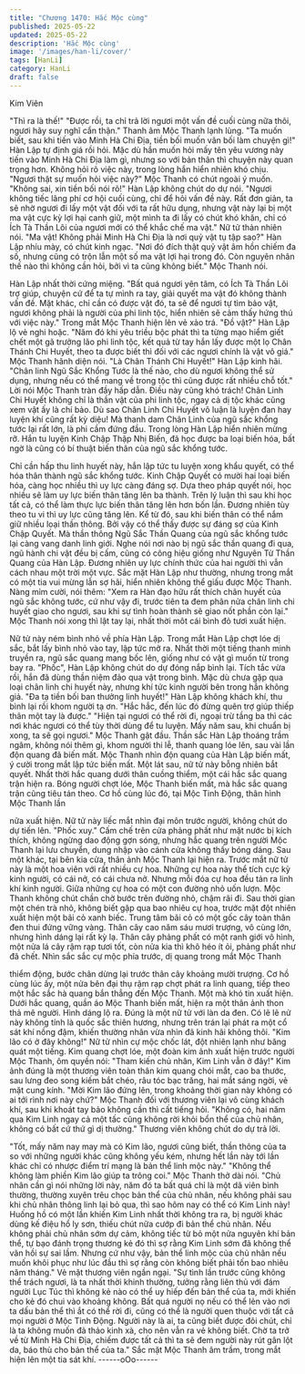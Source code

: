 ```yaml
---
title: "Chương 1470: Hắc Mộc cùng"
published: 2025-05-22
updated: 2025-05-22
description: 'Hắc Mộc cùng'
image: '/images/han-li/cover/'
tags: [HanLi]
category: HanLi
draft: false
---
```


Kim Viên

"Thì ra là thế!"
"Được rồi, ta chỉ trả lời ngươi một vấn đề cuối cùng nữa thôi,
ngươi hãy suy nghĩ cẩn thận." Thanh âm Mộc Thanh lạnh lùng.
"Ta muốn biết, sau khi tiến vào Minh Hà Chi Địa, tiền bối muốn
vãn bối làm chuyện gì!" Hàn Lập tự định giá rồi hỏi.
Mặc dù hắn muốn hỏi mấy tên yêu vương này tiến vào Minh Hà
Chi Địa làm gì, nhưng so với bản thân thì chuyện này quan trọng
hơn.
Không hỏi rõ việc này, trong lòng hắn hiển nhiên khó chịu.
"Ngươi thật sự muốn hỏi việc này?" Mộc Thanh có chút ngoài ý
muốn.
"Không sai, xin tiền bối nói rõ!" Hàn Lập không chút do dự nói.
"Ngươi không tiếc lãng phí cơ hội cuối cùng, chỉ để hỏi vấn đề
này. Rất đơn giản, ta sẽ nhờ ngươi đi lấy một vật đối với ta rất hữu
dụng, nhưng vật này lại bị một ma vật cực kỳ lợi hại canh giữ, một
mình ta đi lấy có chút khó khăn, chỉ có Ích Tà Thần Lôi của ngươi
mới có thể khắc chế ma vật." Nữ tử thản nhiên nói.
"Ma vật! Không phải Minh Hà Chi Địa là nơi quỷ vật tụ tập sao?"
Hàn Lập nhíu mày, có chút kinh ngạc.
"Nơi đó đích thật quỷ vật âm hồn chiếm đa số, nhưng cũng có
trộn lẫn một số ma vật lợi hại trong đó. Còn nguyên nhân thế nào
thì không cần hỏi, bởi vì ta cũng không biết." Mộc Thanh nói.

Hàn Lập nhất thời cứng miệng.
"Bất quá ngươi yên tâm, có Ích Tà Thần Lôi trợ giúp, chuyện cứ
để ta tự mình ra tay, giải quyết ma vật đó không thành vấn đề.
Mặt khác, chỉ cần có được vật đó, ta sẽ để ngươi tự tìm bảo vật,
ngươi không phải là người của phi linh tộc, hiển nhiên sẽ cảm
thấy hứng thú với việc này." Trong mắt Mộc Thanh hiện lên vẻ xảo
trá.
"Đồ vật?" Hàn Lập lộ vẻ nghi hoặc.
"Năm đó khi yêu triều bộc phát thì ta từng mạo hiểm giết chết một
gã trưởng lão phi linh tộc, kết quả từ tay hắn lấy được một lọ
Chân Thánh Chi Huyết, theo ta được biết thì đối với các ngươi
chính là vật vô giá." Mộc Thanh hãnh diện nói.
"Là Chân Thánh Chi Huyết!" Hàn Lập kinh hãi.
"Chân linh Ngũ Sắc Khổng Tước là thế nào, cho dù ngươi không
thể sử dụng, nhưng nếu có thể mang về trong tộc thì cũng được
rất nhiều chỗ tốt." Lời nói Mộc Thanh tràn đầy hấp dẫn.
Điều này cũng khó trách!
Chân Linh Chi Huyết không chỉ là thần vật của phi linh tộc, ngay
cả dị tộc khác cũng xem vật ấy là chí bảo.
Dù sao Chân Linh Chi Huyết vô luận là luyện đan hay luyện khí
cũng rất kỳ diệu!
Mà thanh dam Chân Linh của ngũ sắc khổng tước lại rất lớn, là
phi cầm đứng đầu.
Trong lòng Hàn Lập hiển nhiên mừng rỡ.
Hắn tu luyện Kinh Chập Thập Nhị Biến, đã học được ba loại biến
hóa, bất ngờ là cũng có bí thuật biến thân của ngũ sắc khổng
tước.

Chỉ cần hấp thu linh huyết này, hắn lập tức tu luyện xong khẩu
quyết, có thể hóa thân thành ngũ sắc khổng tước.
Kinh Chập Quyết có mười hai loại biến hóa, càng học nhiều thì uy
lực càng đáng sợ.
Dựa theo pháp quyết nói, học nhiều sẽ làm uy lực biến thân tăng
lên ba thành.
Trên lý luận thì sau khi học tất cả, có thể làm thực lực biến thân
tăng lên hơn bốn lần.
Đương nhiên tùy theo tu vi thì uy lực cũng tăng lên.
Kể từ đó, sau khi biến thân có thể nắm giữ nhiều loại thần thông.
Bởi vậy có thể thấy được sự đáng sợ của Kinh Chập Quyết.
Mà thần thông Ngũ Sắc Thần Quang của ngũ sắc khổng tước lại
càng vang danh linh giới.
Nghe nói nơi nào bị ngũ sắc thần quang đi qua, ngũ hành chi vật
đều bị cấm, cũng có công hiệu giống như Nguyên Từ Thần
Quang của Hàn Lập.
Đương nhiên uy lực chính thức của hai người thì vẫn cách nhau
một trời một vực.
Sắc mặt Hàn Lập như thường, nhưng trong mắt có một tia vui
mừng lẫn sợ hãi, hiển nhiên không thể giấu được Mộc Thanh.
Nàng mỉm cười, nói thêm:
"Xem ra Hàn đạo hữu rất thích chân huyết của ngũ sắc không
tước, cứ như vậy đi, trước tiên ta đem phân nửa chân linh chi
huyết giao cho ngươi, sau khi sự tình hoàn thành sẽ giao nốt
phần còn lại."
Mộc Thanh nói xong thì lật tay lại, nhất thời môt cái bình đỏ tươi
xuất hiện.

Nữ tử này ném bình nhỏ về phía Hàn Lập. Trong mắt Hàn Lập
chợt lóe dị sắc, bắt lấy bình nhỏ vào tay, lập tức mở ra.
Nhất thời một tiếng thanh minh truyền ra, ngũ sắc quang mang
bốc lên, giống như có vật gì muốn từ trong bay ra.
"Phốc", Hàn Lập không chút do dự đóng nắp bình lại.
Tích tắc vừa rồi, hắn đã dùng thần niệm đảo qua vật trong bình.
Mặc dù chưa gặp qua loại chân linh chi huyết này, nhưng khí tức
kinh người bên trong hẳn không giả.
"Đa tạ tiền bối ban thưởng linh huyết!" Hàn Lập không khách khí,
thu bình lại rồi khom người tạ ơn.
"Hắc hắc, đến lúc đó đừng quên trợ giúp thiếp thân một tay là
được."
"Hiện tại ngươi có thể rời đi, ngoại trừ tầng ba thì các nơi khác
ngươi có thể tùy thời dùng để tu luyện. Mấy năm sau, khi chuẩn bị
xong, ta sẽ gọi ngươi." Mộc Thanh gật đầu.
Thần sắc Hàn Lập thoáng trầm ngâm, không nói thêm gì, khom
người thi lễ, thanh quang lóe lên, sau vài lần độn quang đã biến
mất.
Mộc Thanh nhìn độn quang của Hàn Lập biến mất, ý cười trong
mắt lập tức biến mất.
Một lát sau, nữ tử này bỗng nhiên bắt quyết.
Nhất thời hắc quang dưới thân cuồng thiểm, một cái hắc sắc
quang trận hiện ra.
Bóng người chợt lóe, Mộc Thanh biến mất, mà hắc sắc quang
trận cũng tiêu tán theo.
Cơ hồ cùng lúc đó, tại Mộc Tinh Động, thân hình Mộc Thanh lần

nữa xuất hiện.
Nữ tử này liếc mắt nhìn đại môn trước người, không chút do dự
tiến lên.
"Phốc xuy."
Cấm chế trên cửa phảng phất như mặt nước bị kích thích, không
ngừng dao động gợn sóng, nhưng hắc quang trên người Mộc
Thanh lại lưu chuyển, dung nhập vào cánh cửa không thấy bóng
dáng.
Sau một khác, tại bên kia cửa, thân ảnh Mộc Thanh lại hiện ra.
Trước mắt nữ tử này là một hoa viên với rất nhiều cự hoa.
Những cự hoa này thể tích cực kỳ kinh người, có cái nở, có cái
chưa nở.
Nhưng mỗi đóa cự hoa đều tản ra linh khí kinh người.
Giữa những cự hoa có một con đường nhỏ uốn lượn.
Mộc Thanh không chút chần chờ bước trên đường nhỏ, chậm rãi
đi.
Sau thời gian một chén trà nhỏ, không biết gặp qua bao nhiêu cự
hoa, trước mặt đột nhiên xuất hiện một bãi cỏ xanh biếc.
Trung tâm bãi cỏ có một gốc cây toàn thân đen thui đứng vững
vàng.
Thân cây cao năm sáu mươi trượng, vô cùng lớn, nhưng hình
dáng lại rất kỳ lạ.
Thân cây phảng phất có một ranh giới vô hình, một nửa lá cây
rậm rạp tươi tốt, còn nửa kia thì khô héo ít ỏi, phảng phất như đã
chết.
Nhìn sắc sắc cự mộc phía trước, dị quang trong mắt Mộc Thanh

thiểm động, bước chân dừng lại trước thân cây khoảng mười
trượng.
Cơ hồ cùng lúc ấy, một nửa bên đại thụ rậm rạp chợt phát ra linh
quang, tiếp theo một hắc sắc hà quang bắn thẳng đến Mộc
Thanh.
Một mà khó tin xuất hiện.
Dưới hắc quang, quần áo Mộc Thanh biến mất, hiện ra một thân
ảnh thon thả mê người.
Hình dáng lộ ra.
Đúng là một nữ tử với làn da đen.
Có lẽ lẽ nử này không tính là quốc sắc thiên hương, nhưng trên
trán lại phát ra một cổ sát khí nồng đậm, khiến thường nhân vừa
nhìn đã kinh hãi không thôi.
"Kim lão có ở đây không!" Nữ tử nhìn cự mộc chốc lát, đột nhiên
lạnh như băng quát một tiếng.
Kim quang chợt lóe, một đoàn kim ảnh xuất hiện trước người Mộc
Thanh, ôm quyền nói:
"Tham kiến chủ nhân, Kim Linh vẫn ở đây!"
Kim ảnh đúng là một thương viên toàn thân kim quang chói mắt,
cao ba thước, sau lưng đeo song kiếm bắt chéo, râu tóc bạc
trăng, hai mắt sáng ngời, vẻ mặt cung kính.
"Mời Kim lão đứng lên, trong khoảng thời gian này không có ai tới
rình nơi này chứ?" Mộc Thanh đối với thương viên lại vô cùng
khách khí, sau khi khoát tay bảo không cần thì cất tiếng hỏi.
"Không có, hai năm qua Kim Linh ngay cả một tấc cũng không rời
khỏi bổn thể của chủ nhân, không có bất cứ thứ gì dị thường."
Thương viên không chút do dự trả lời.

"Tốt, mấy năm nay may mà có Kim lão, ngươi cũng biết, thần
thông của ta so với những người khác cũng không yếu kém,
nhưng hết lần này tới lần khác chỉ có nhược điểm trí mạng là bản
thể linh mộc này."
"Không thể không làm phiền Kim lão giúp ta trông coi." Mộc
Thanh thở dài nói. "Chủ nhân cần gì nói những lời này, năm đó ta
bất quá chỉ là một dã viên bình thường, thường xuyên trêu chọc
bản thể của chủ nhân, nếu không phải sau khi chủ nhân thông
linh lại bỏ qua, thì sao hôm nay có thể có Kim Linh này! Huống hồ
có một lần khiến Kim Linh nhất thời không tra ra, bị người khác
dùng kế điệu hổ ly sơn, thiếu chút nữa cướp đi bản thể chủ nhân.
Nếu không phải chủ nhân sớm dự cảm, không tiếc từ bỏ một nửa
nguyên khí bản thể, tự bạo đánh trọng thương kẻ đó thì sợ rằng
Kim Linh sớm đã không thể vãn hồi sự sai lầm. Nhưng cứ như
vậy, bản thể linh mộc của chủ nhân nếu muốn khôi phục như lúc
đầu thì sợ rằng còn không biết phải tốn bao nhiêu năm tháng." Vẻ
mặt thương viên ngần ngại.
"Sự tình lần trước cũng không thể trách ngươi, là ta nhất thời
khinh thường, tưởng rằng liên thủ với đám người Lục Túc thì
không kẻ nào có thể uy hiếp đến bản thể của ta, mới khiến cho kẻ
đó chui vào khoảng không. Bất quá người nọ nếu có thể lẻn vào
nơi ta dấu bản thể thì ắt có thể rời đi, cũng có thể là người quen
thuộc với tất cả mọi người ở Mộc Tinh Động. Người này là ai, ta
cũng biết được đôi chút, chỉ là ta không muốn đả thảo kinh xà,
cho nên vẫn ra vẻ không biết. Chờ ta trở về từ Minh Hà Chi Địa,
chiếm được tất cả thì ta sẽ đem người này rút gân lột da, báo thù
cho bản thể của ta." Sắc mặt Mộc Thanh âm trầm, trong mắt hiện
lên một tia sát khí.
------oOo------
